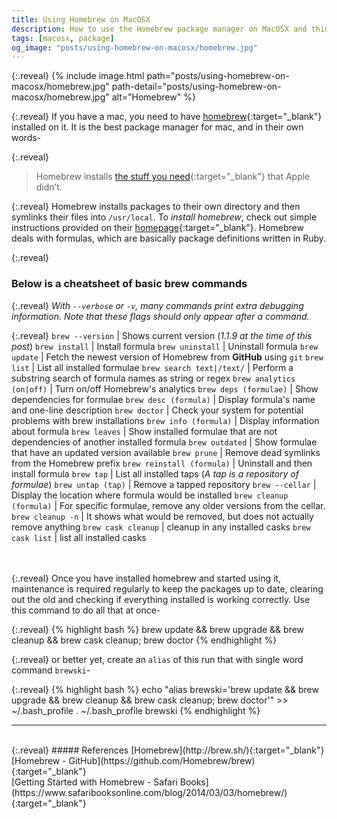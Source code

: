 ```yaml
---
title: Using Homebrew on MacOSX
description: How to use the Homebrew package manager on MacOSX and things to keep in mind while using it.
tags: [macosx, package]
og_image: "posts/using-homebrew-on-macosx/homebrew.jpg"
---
```


{:.reveal}
{% include image.html path="posts/using-homebrew-on-macosx/homebrew.jpg" path-detail="posts/using-homebrew-on-macosx/homebrew.jpg" alt="Homebrew" %}

{:.reveal}
If you have a mac, you need to have [homebrew](http://brew.sh/){:target="_blank"} installed on it. It is the best package manager for mac, and in their own words-

{:.reveal}
> Homebrew installs [the stuff you need](https://github.com/Homebrew/homebrew-core/tree/master/Formula){:target="_blank"} that Apple didn’t.

{:.reveal}
Homebrew installs packages to their own directory and then symlinks their files into `/usr/local`. To _install homebrew_, check out simple instructions provided on their [homepage](http://brew.sh/){:target="_blank"}. Homebrew deals with formulas, which are basically package definitions written in Ruby.

{:.reveal}
### Below is a cheatsheet of basic brew commands

{:.reveal}
_With `--verbose` or `-v`, many commands print extra debugging information. Note that these flags should only appear after a command._

{:.reveal}
`brew --version` | Shows current version (_1.1.9 at the time of this post_)
`brew install` | Install formula
`brew uninstall` | Uninstall formula
`brew update` | Fetch the newest version of Homebrew from __GitHub__ using `git`
`brew list` | List all installed formulae
`brew search text|/text/` | Perform a substring search of formula names as string or regex
`brew analytics (on|off)` | Turn on/off Homebrew's analytics
`brew deps (formulae)` | Show dependencies for formulae
`brew desc (formula)` | Display formula's name and one-line description
`brew doctor` | Check your system for potential problems with brew installations
`brew info (formula)` | Display information about formula
`brew leaves` | Show installed formulae that are not dependencies of another installed formula
`brew outdated` | Show formulae that have an updated version available
`brew prune` | Remove dead symlinks from the Homebrew prefix
`brew reinstall (formula)` | Uninstall and then install formula
`brew tap` | List all installed taps (_A tap is a repository of formulae_)
`brew untap (tap)` | Remove a tapped repository
`brew --cellar` | Display the location where formula would be installed
`brew cleanup (formula)` | For specific formulae, remove any older versions from the cellar.
`brew cleanup -n` | It shows what would be removed, but does not actually remove anything
`brew cask cleanup` | cleanup in any installed casks
`brew cask list` | list all installed casks

<br>
<br>
{:.reveal}
Once you have installed homebrew and started using it, maintenance is required regularly to keep the packages up to date, clearing out the old and checking if everything installed is working correctly. Use this command to do all that at once-

{:.reveal}
{% highlight bash %}
brew update && brew upgrade && brew cleanup && brew cask cleanup; brew doctor
{% endhighlight %}

{:.reveal}
or better yet, create an `alias` of this run that with single word command `brewski`-

{:.reveal}
{% highlight bash %}
echo "alias brewski='brew update && brew upgrade && brew cleanup && brew cask cleanup; brew doctor'" >> ~/.bash_profile
. ~/.bash_profile
brewski
{% endhighlight %}


---
<br>
{:.reveal}
##### References
[Homebrew](http://brew.sh/){:target="_blank"}
<br>
[Homebrew - GitHub](https://github.com/Homebrew/brew){:target="_blank"}
<br>
[Getting Started with Homebrew - Safari Books](https://www.safaribooksonline.com/blog/2014/03/03/homebrew/){:target="_blank"}


